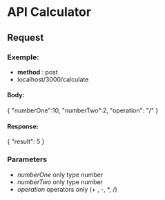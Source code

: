 # API Calculator

## Request
### Exemple:

* **method** : post
* localhost/3000/calculate

#### **Body:**
{
	"numberOne":10,
	"numberTwo":2,
	"operation": "/"
}
#### **Response**:
{
  "result": 5
}
### Parameters
* *numberOne* only type number
* *numberTwo* only type number
* *operation* operators only (+ , -, *, /)
